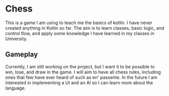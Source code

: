 # Chess

This is a game I am using to teach me the basics of kotlin. I have never created anything in Kotlin so far. The aim is to learn classes, basic logic, and control flow, and apply some knowledge I have learned in my classes in University.

## Gameplay

Currently, I am still working on the project, but I want it to be possible to win, lose, and draw in the game. I will aim to have all chess rules, including ones that few have ever heard of such as en' passente. In the future I am interested in implementing a UI and an AI so I can learn more about the language.
